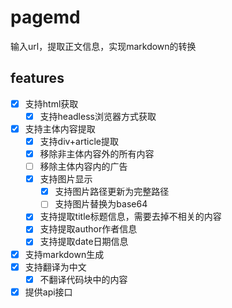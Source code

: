# pagemd
输入url，提取正文信息，实现markdown的转换

## features
- [x] 支持html获取
  - [x] 支持headless浏览器方式获取
- [x] 支持主体内容提取
  - [x] 支持div+article提取 
  - [x] 移除非主体内容外的所有内容
  - [ ] 移除主体内容内的广告
  - [x] 支持图片显示
    - [x] 支持图片路径更新为完整路径
    - [ ] 支持图片替换为base64
  - [x] 支持提取title标题信息，需要去掉不相关的内容
  - [x] 支持提取author作者信息
  - [x] 支持提取date日期信息
- [x] 支持markdown生成
- [x] 支持翻译为中文
  - [x] 不翻译代码块中的内容
- [x] 提供api接口